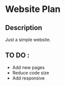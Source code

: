# Website Plan

## Description

Just a simple website.

## TO DO : 

- Add new pages
- Reduce code size
- Add responsive
